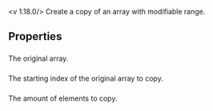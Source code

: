 <v 1.18.0/>
Create a copy of an array with modifiable range.

## Properties

### <junc array>
The original array.

### <junc starting index>
The starting index of the original array to copy.

### <junc size>
The amount of elements to copy.